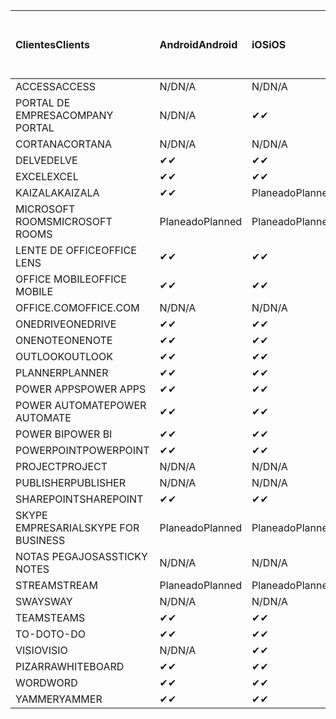 <!-- This file is generated automatically. Changes made to this file will be overwritten.-->
|<span data-ttu-id="b6216-101">Clientes</span><span class="sxs-lookup"><span data-stu-id="b6216-101">Clients</span></span>|<span data-ttu-id="b6216-102">Android</span><span class="sxs-lookup"><span data-stu-id="b6216-102">Android</span></span>|<span data-ttu-id="b6216-103">iOS</span><span class="sxs-lookup"><span data-stu-id="b6216-103">iOS</span></span>|<span data-ttu-id="b6216-104">Mac</span><span class="sxs-lookup"><span data-stu-id="b6216-104">Mac</span></span>|<span data-ttu-id="b6216-105">Windows 10</span><span class="sxs-lookup"><span data-stu-id="b6216-105">Windows 10</span></span><br><span data-ttu-id="b6216-106">Desktop</span><span class="sxs-lookup"><span data-stu-id="b6216-106">Desktop</span></span>|<span data-ttu-id="b6216-107">Windows 10</span><span class="sxs-lookup"><span data-stu-id="b6216-107">Windows 10</span></span><br><span data-ttu-id="b6216-108">Aplicaciones modernas</span><span class="sxs-lookup"><span data-stu-id="b6216-108">Modern Apps</span></span>|
|:-|:-|:-|:-|:-|:-|
|<span data-ttu-id="b6216-109">ACCESS</span><span class="sxs-lookup"><span data-stu-id="b6216-109">ACCESS</span></span>|<span data-ttu-id="b6216-110">N/D</span><span class="sxs-lookup"><span data-stu-id="b6216-110">N/A</span></span>|<span data-ttu-id="b6216-111">N/D</span><span class="sxs-lookup"><span data-stu-id="b6216-111">N/A</span></span>|<span data-ttu-id="b6216-112">N/D</span><span class="sxs-lookup"><span data-stu-id="b6216-112">N/A</span></span>|<span data-ttu-id="b6216-113">✔</span><span class="sxs-lookup"><span data-stu-id="b6216-113">✔</span></span>|<span data-ttu-id="b6216-114">N/D</span><span class="sxs-lookup"><span data-stu-id="b6216-114">N/A</span></span>|
|<span data-ttu-id="b6216-115">PORTAL DE EMPRESA</span><span class="sxs-lookup"><span data-stu-id="b6216-115">COMPANY PORTAL</span></span>|<span data-ttu-id="b6216-116">N/D</span><span class="sxs-lookup"><span data-stu-id="b6216-116">N/A</span></span>|<span data-ttu-id="b6216-117">✔</span><span class="sxs-lookup"><span data-stu-id="b6216-117">✔</span></span>|<span data-ttu-id="b6216-118">Planeado</span><span class="sxs-lookup"><span data-stu-id="b6216-118">Planned</span></span>|<span data-ttu-id="b6216-119">N/D</span><span class="sxs-lookup"><span data-stu-id="b6216-119">N/A</span></span>|<span data-ttu-id="b6216-120">✔</span><span class="sxs-lookup"><span data-stu-id="b6216-120">✔</span></span>|
|<span data-ttu-id="b6216-121">CORTANA</span><span class="sxs-lookup"><span data-stu-id="b6216-121">CORTANA</span></span>|<span data-ttu-id="b6216-122">N/D</span><span class="sxs-lookup"><span data-stu-id="b6216-122">N/A</span></span>|<span data-ttu-id="b6216-123">N/D</span><span class="sxs-lookup"><span data-stu-id="b6216-123">N/A</span></span>|<span data-ttu-id="b6216-124">N/D</span><span class="sxs-lookup"><span data-stu-id="b6216-124">N/A</span></span>|<span data-ttu-id="b6216-125">N/D</span><span class="sxs-lookup"><span data-stu-id="b6216-125">N/A</span></span>|<span data-ttu-id="b6216-126">✔</span><span class="sxs-lookup"><span data-stu-id="b6216-126">✔</span></span>|
|<span data-ttu-id="b6216-127">DELVE</span><span class="sxs-lookup"><span data-stu-id="b6216-127">DELVE</span></span>|<span data-ttu-id="b6216-128">✔</span><span class="sxs-lookup"><span data-stu-id="b6216-128">✔</span></span>|<span data-ttu-id="b6216-129">✔</span><span class="sxs-lookup"><span data-stu-id="b6216-129">✔</span></span>|<span data-ttu-id="b6216-130">N/D</span><span class="sxs-lookup"><span data-stu-id="b6216-130">N/A</span></span>|<span data-ttu-id="b6216-131">N/D</span><span class="sxs-lookup"><span data-stu-id="b6216-131">N/A</span></span>|<span data-ttu-id="b6216-132">N/D</span><span class="sxs-lookup"><span data-stu-id="b6216-132">N/A</span></span>|
|<span data-ttu-id="b6216-133">EXCEL</span><span class="sxs-lookup"><span data-stu-id="b6216-133">EXCEL</span></span>|<span data-ttu-id="b6216-134">✔</span><span class="sxs-lookup"><span data-stu-id="b6216-134">✔</span></span>|<span data-ttu-id="b6216-135">✔</span><span class="sxs-lookup"><span data-stu-id="b6216-135">✔</span></span>|<span data-ttu-id="b6216-136">✔</span><span class="sxs-lookup"><span data-stu-id="b6216-136">✔</span></span>|<span data-ttu-id="b6216-137">✔</span><span class="sxs-lookup"><span data-stu-id="b6216-137">✔</span></span>|<span data-ttu-id="b6216-138">✔</span><span class="sxs-lookup"><span data-stu-id="b6216-138">✔</span></span>|
|<span data-ttu-id="b6216-139">KAIZALA</span><span class="sxs-lookup"><span data-stu-id="b6216-139">KAIZALA</span></span>|<span data-ttu-id="b6216-140">✔</span><span class="sxs-lookup"><span data-stu-id="b6216-140">✔</span></span>|<span data-ttu-id="b6216-141">Planeado</span><span class="sxs-lookup"><span data-stu-id="b6216-141">Planned</span></span>|<span data-ttu-id="b6216-142">N/D</span><span class="sxs-lookup"><span data-stu-id="b6216-142">N/A</span></span>|<span data-ttu-id="b6216-143">N/D</span><span class="sxs-lookup"><span data-stu-id="b6216-143">N/A</span></span>|<span data-ttu-id="b6216-144">N/D</span><span class="sxs-lookup"><span data-stu-id="b6216-144">N/A</span></span>|
|<span data-ttu-id="b6216-145">MICROSOFT ROOMS</span><span class="sxs-lookup"><span data-stu-id="b6216-145">MICROSOFT ROOMS</span></span>|<span data-ttu-id="b6216-146">Planeado</span><span class="sxs-lookup"><span data-stu-id="b6216-146">Planned</span></span>|<span data-ttu-id="b6216-147">Planeado</span><span class="sxs-lookup"><span data-stu-id="b6216-147">Planned</span></span>|<span data-ttu-id="b6216-148">N/D</span><span class="sxs-lookup"><span data-stu-id="b6216-148">N/A</span></span>|<span data-ttu-id="b6216-149">N/D</span><span class="sxs-lookup"><span data-stu-id="b6216-149">N/A</span></span>|<span data-ttu-id="b6216-150">N/D</span><span class="sxs-lookup"><span data-stu-id="b6216-150">N/A</span></span>|
|<span data-ttu-id="b6216-151">LENTE DE OFFICE</span><span class="sxs-lookup"><span data-stu-id="b6216-151">OFFICE LENS</span></span>|<span data-ttu-id="b6216-152">✔</span><span class="sxs-lookup"><span data-stu-id="b6216-152">✔</span></span>|<span data-ttu-id="b6216-153">✔</span><span class="sxs-lookup"><span data-stu-id="b6216-153">✔</span></span>|<span data-ttu-id="b6216-154">N/D</span><span class="sxs-lookup"><span data-stu-id="b6216-154">N/A</span></span>|<span data-ttu-id="b6216-155">N/D</span><span class="sxs-lookup"><span data-stu-id="b6216-155">N/A</span></span>|<span data-ttu-id="b6216-156">N/D</span><span class="sxs-lookup"><span data-stu-id="b6216-156">N/A</span></span>|
|<span data-ttu-id="b6216-157">OFFICE MOBILE</span><span class="sxs-lookup"><span data-stu-id="b6216-157">OFFICE MOBILE</span></span>|<span data-ttu-id="b6216-158">✔</span><span class="sxs-lookup"><span data-stu-id="b6216-158">✔</span></span>|<span data-ttu-id="b6216-159">✔</span><span class="sxs-lookup"><span data-stu-id="b6216-159">✔</span></span>|<span data-ttu-id="b6216-160">N/D</span><span class="sxs-lookup"><span data-stu-id="b6216-160">N/A</span></span>|<span data-ttu-id="b6216-161">N/D</span><span class="sxs-lookup"><span data-stu-id="b6216-161">N/A</span></span>|<span data-ttu-id="b6216-162">N/D</span><span class="sxs-lookup"><span data-stu-id="b6216-162">N/A</span></span>|
|<span data-ttu-id="b6216-163">OFFICE.COM</span><span class="sxs-lookup"><span data-stu-id="b6216-163">OFFICE.COM</span></span>|<span data-ttu-id="b6216-164">N/D</span><span class="sxs-lookup"><span data-stu-id="b6216-164">N/A</span></span>|<span data-ttu-id="b6216-165">N/D</span><span class="sxs-lookup"><span data-stu-id="b6216-165">N/A</span></span>|<span data-ttu-id="b6216-166">N/D</span><span class="sxs-lookup"><span data-stu-id="b6216-166">N/A</span></span>|<span data-ttu-id="b6216-167">N/D</span><span class="sxs-lookup"><span data-stu-id="b6216-167">N/A</span></span>|<span data-ttu-id="b6216-168">✔</span><span class="sxs-lookup"><span data-stu-id="b6216-168">✔</span></span>|
|<span data-ttu-id="b6216-169">ONEDRIVE</span><span class="sxs-lookup"><span data-stu-id="b6216-169">ONEDRIVE</span></span>|<span data-ttu-id="b6216-170">✔</span><span class="sxs-lookup"><span data-stu-id="b6216-170">✔</span></span>|<span data-ttu-id="b6216-171">✔</span><span class="sxs-lookup"><span data-stu-id="b6216-171">✔</span></span>|<span data-ttu-id="b6216-172">Planeado</span><span class="sxs-lookup"><span data-stu-id="b6216-172">Planned</span></span>|<span data-ttu-id="b6216-173">✔</span><span class="sxs-lookup"><span data-stu-id="b6216-173">✔</span></span>|<span data-ttu-id="b6216-174">✔</span><span class="sxs-lookup"><span data-stu-id="b6216-174">✔</span></span>|
|<span data-ttu-id="b6216-175">ONENOTE</span><span class="sxs-lookup"><span data-stu-id="b6216-175">ONENOTE</span></span>|<span data-ttu-id="b6216-176">✔</span><span class="sxs-lookup"><span data-stu-id="b6216-176">✔</span></span>|<span data-ttu-id="b6216-177">✔</span><span class="sxs-lookup"><span data-stu-id="b6216-177">✔</span></span>|<span data-ttu-id="b6216-178">✔</span><span class="sxs-lookup"><span data-stu-id="b6216-178">✔</span></span>|<span data-ttu-id="b6216-179">Planeado</span><span class="sxs-lookup"><span data-stu-id="b6216-179">Planned</span></span>|<span data-ttu-id="b6216-180">✔</span><span class="sxs-lookup"><span data-stu-id="b6216-180">✔</span></span>|
|<span data-ttu-id="b6216-181">OUTLOOK</span><span class="sxs-lookup"><span data-stu-id="b6216-181">OUTLOOK</span></span>|<span data-ttu-id="b6216-182">✔</span><span class="sxs-lookup"><span data-stu-id="b6216-182">✔</span></span>|<span data-ttu-id="b6216-183">✔</span><span class="sxs-lookup"><span data-stu-id="b6216-183">✔</span></span>|<span data-ttu-id="b6216-184">✔</span><span class="sxs-lookup"><span data-stu-id="b6216-184">✔</span></span>|<span data-ttu-id="b6216-185">✔</span><span class="sxs-lookup"><span data-stu-id="b6216-185">✔</span></span>|<span data-ttu-id="b6216-186">✔</span><span class="sxs-lookup"><span data-stu-id="b6216-186">✔</span></span>|
|<span data-ttu-id="b6216-187">PLANNER</span><span class="sxs-lookup"><span data-stu-id="b6216-187">PLANNER</span></span>|<span data-ttu-id="b6216-188">✔</span><span class="sxs-lookup"><span data-stu-id="b6216-188">✔</span></span>|<span data-ttu-id="b6216-189">✔</span><span class="sxs-lookup"><span data-stu-id="b6216-189">✔</span></span>|<span data-ttu-id="b6216-190">N/D</span><span class="sxs-lookup"><span data-stu-id="b6216-190">N/A</span></span>|<span data-ttu-id="b6216-191">N/D</span><span class="sxs-lookup"><span data-stu-id="b6216-191">N/A</span></span>|<span data-ttu-id="b6216-192">N/D</span><span class="sxs-lookup"><span data-stu-id="b6216-192">N/A</span></span>|
|<span data-ttu-id="b6216-193">POWER APPS</span><span class="sxs-lookup"><span data-stu-id="b6216-193">POWER APPS</span></span>|<span data-ttu-id="b6216-194">✔</span><span class="sxs-lookup"><span data-stu-id="b6216-194">✔</span></span>|<span data-ttu-id="b6216-195">✔</span><span class="sxs-lookup"><span data-stu-id="b6216-195">✔</span></span>|<span data-ttu-id="b6216-196">N/D</span><span class="sxs-lookup"><span data-stu-id="b6216-196">N/A</span></span>|<span data-ttu-id="b6216-197">N/D</span><span class="sxs-lookup"><span data-stu-id="b6216-197">N/A</span></span>|<span data-ttu-id="b6216-198">Planeado</span><span class="sxs-lookup"><span data-stu-id="b6216-198">Planned</span></span>|
|<span data-ttu-id="b6216-199">POWER AUTOMATE</span><span class="sxs-lookup"><span data-stu-id="b6216-199">POWER AUTOMATE</span></span>|<span data-ttu-id="b6216-200">✔</span><span class="sxs-lookup"><span data-stu-id="b6216-200">✔</span></span>|<span data-ttu-id="b6216-201">✔</span><span class="sxs-lookup"><span data-stu-id="b6216-201">✔</span></span>|<span data-ttu-id="b6216-202">N/D</span><span class="sxs-lookup"><span data-stu-id="b6216-202">N/A</span></span>|<span data-ttu-id="b6216-203">N/D</span><span class="sxs-lookup"><span data-stu-id="b6216-203">N/A</span></span>|<span data-ttu-id="b6216-204">N/D</span><span class="sxs-lookup"><span data-stu-id="b6216-204">N/A</span></span>|
|<span data-ttu-id="b6216-205">POWER BI</span><span class="sxs-lookup"><span data-stu-id="b6216-205">POWER BI</span></span>|<span data-ttu-id="b6216-206">✔</span><span class="sxs-lookup"><span data-stu-id="b6216-206">✔</span></span>|<span data-ttu-id="b6216-207">✔</span><span class="sxs-lookup"><span data-stu-id="b6216-207">✔</span></span>|<span data-ttu-id="b6216-208">N/D</span><span class="sxs-lookup"><span data-stu-id="b6216-208">N/A</span></span>|<span data-ttu-id="b6216-209">Planeado</span><span class="sxs-lookup"><span data-stu-id="b6216-209">Planned</span></span>|<span data-ttu-id="b6216-210">✔</span><span class="sxs-lookup"><span data-stu-id="b6216-210">✔</span></span>|
|<span data-ttu-id="b6216-211">POWERPOINT</span><span class="sxs-lookup"><span data-stu-id="b6216-211">POWERPOINT</span></span>|<span data-ttu-id="b6216-212">✔</span><span class="sxs-lookup"><span data-stu-id="b6216-212">✔</span></span>|<span data-ttu-id="b6216-213">✔</span><span class="sxs-lookup"><span data-stu-id="b6216-213">✔</span></span>|<span data-ttu-id="b6216-214">✔</span><span class="sxs-lookup"><span data-stu-id="b6216-214">✔</span></span>|<span data-ttu-id="b6216-215">✔</span><span class="sxs-lookup"><span data-stu-id="b6216-215">✔</span></span>|<span data-ttu-id="b6216-216">✔</span><span class="sxs-lookup"><span data-stu-id="b6216-216">✔</span></span>|
|<span data-ttu-id="b6216-217">PROJECT</span><span class="sxs-lookup"><span data-stu-id="b6216-217">PROJECT</span></span>|<span data-ttu-id="b6216-218">N/D</span><span class="sxs-lookup"><span data-stu-id="b6216-218">N/A</span></span>|<span data-ttu-id="b6216-219">N/D</span><span class="sxs-lookup"><span data-stu-id="b6216-219">N/A</span></span>|<span data-ttu-id="b6216-220">N/D</span><span class="sxs-lookup"><span data-stu-id="b6216-220">N/A</span></span>|<span data-ttu-id="b6216-221">✔</span><span class="sxs-lookup"><span data-stu-id="b6216-221">✔</span></span>|<span data-ttu-id="b6216-222">N/D</span><span class="sxs-lookup"><span data-stu-id="b6216-222">N/A</span></span>|
|<span data-ttu-id="b6216-223">PUBLISHER</span><span class="sxs-lookup"><span data-stu-id="b6216-223">PUBLISHER</span></span>|<span data-ttu-id="b6216-224">N/D</span><span class="sxs-lookup"><span data-stu-id="b6216-224">N/A</span></span>|<span data-ttu-id="b6216-225">N/D</span><span class="sxs-lookup"><span data-stu-id="b6216-225">N/A</span></span>|<span data-ttu-id="b6216-226">N/D</span><span class="sxs-lookup"><span data-stu-id="b6216-226">N/A</span></span>|<span data-ttu-id="b6216-227">✔</span><span class="sxs-lookup"><span data-stu-id="b6216-227">✔</span></span>|<span data-ttu-id="b6216-228">N/D</span><span class="sxs-lookup"><span data-stu-id="b6216-228">N/A</span></span>|
|<span data-ttu-id="b6216-229">SHAREPOINT</span><span class="sxs-lookup"><span data-stu-id="b6216-229">SHAREPOINT</span></span>|<span data-ttu-id="b6216-230">✔</span><span class="sxs-lookup"><span data-stu-id="b6216-230">✔</span></span>|<span data-ttu-id="b6216-231">✔</span><span class="sxs-lookup"><span data-stu-id="b6216-231">✔</span></span>|<span data-ttu-id="b6216-232">N/D</span><span class="sxs-lookup"><span data-stu-id="b6216-232">N/A</span></span>|<span data-ttu-id="b6216-233">N/D</span><span class="sxs-lookup"><span data-stu-id="b6216-233">N/A</span></span>|<span data-ttu-id="b6216-234">N/D</span><span class="sxs-lookup"><span data-stu-id="b6216-234">N/A</span></span>|
|<span data-ttu-id="b6216-235">SKYPE EMPRESARIAL</span><span class="sxs-lookup"><span data-stu-id="b6216-235">SKYPE FOR BUSINESS</span></span>|<span data-ttu-id="b6216-236">Planeado</span><span class="sxs-lookup"><span data-stu-id="b6216-236">Planned</span></span>|<span data-ttu-id="b6216-237">Planeado</span><span class="sxs-lookup"><span data-stu-id="b6216-237">Planned</span></span>|<span data-ttu-id="b6216-238">N/D</span><span class="sxs-lookup"><span data-stu-id="b6216-238">N/A</span></span>|<span data-ttu-id="b6216-239">N/D</span><span class="sxs-lookup"><span data-stu-id="b6216-239">N/A</span></span>|<span data-ttu-id="b6216-240">N/D</span><span class="sxs-lookup"><span data-stu-id="b6216-240">N/A</span></span>|
|<span data-ttu-id="b6216-241">NOTAS PEGAJOSAS</span><span class="sxs-lookup"><span data-stu-id="b6216-241">STICKY NOTES</span></span>|<span data-ttu-id="b6216-242">N/D</span><span class="sxs-lookup"><span data-stu-id="b6216-242">N/A</span></span>|<span data-ttu-id="b6216-243">N/D</span><span class="sxs-lookup"><span data-stu-id="b6216-243">N/A</span></span>|<span data-ttu-id="b6216-244">N/D</span><span class="sxs-lookup"><span data-stu-id="b6216-244">N/A</span></span>|<span data-ttu-id="b6216-245">N/D</span><span class="sxs-lookup"><span data-stu-id="b6216-245">N/A</span></span>|<span data-ttu-id="b6216-246">✔</span><span class="sxs-lookup"><span data-stu-id="b6216-246">✔</span></span>|
|<span data-ttu-id="b6216-247">STREAM</span><span class="sxs-lookup"><span data-stu-id="b6216-247">STREAM</span></span>|<span data-ttu-id="b6216-248">Planeado</span><span class="sxs-lookup"><span data-stu-id="b6216-248">Planned</span></span>|<span data-ttu-id="b6216-249">Planeado</span><span class="sxs-lookup"><span data-stu-id="b6216-249">Planned</span></span>|<span data-ttu-id="b6216-250">N/D</span><span class="sxs-lookup"><span data-stu-id="b6216-250">N/A</span></span>|<span data-ttu-id="b6216-251">N/D</span><span class="sxs-lookup"><span data-stu-id="b6216-251">N/A</span></span>|<span data-ttu-id="b6216-252">N/D</span><span class="sxs-lookup"><span data-stu-id="b6216-252">N/A</span></span>|
|<span data-ttu-id="b6216-253">SWAY</span><span class="sxs-lookup"><span data-stu-id="b6216-253">SWAY</span></span>|<span data-ttu-id="b6216-254">N/D</span><span class="sxs-lookup"><span data-stu-id="b6216-254">N/A</span></span>|<span data-ttu-id="b6216-255">N/D</span><span class="sxs-lookup"><span data-stu-id="b6216-255">N/A</span></span>|<span data-ttu-id="b6216-256">N/D</span><span class="sxs-lookup"><span data-stu-id="b6216-256">N/A</span></span>|<span data-ttu-id="b6216-257">N/D</span><span class="sxs-lookup"><span data-stu-id="b6216-257">N/A</span></span>|<span data-ttu-id="b6216-258">✔</span><span class="sxs-lookup"><span data-stu-id="b6216-258">✔</span></span>|
|<span data-ttu-id="b6216-259">TEAMS</span><span class="sxs-lookup"><span data-stu-id="b6216-259">TEAMS</span></span>|<span data-ttu-id="b6216-260">✔</span><span class="sxs-lookup"><span data-stu-id="b6216-260">✔</span></span>|<span data-ttu-id="b6216-261">✔</span><span class="sxs-lookup"><span data-stu-id="b6216-261">✔</span></span>|<span data-ttu-id="b6216-262">✔</span><span class="sxs-lookup"><span data-stu-id="b6216-262">✔</span></span>|<span data-ttu-id="b6216-263">✔</span><span class="sxs-lookup"><span data-stu-id="b6216-263">✔</span></span>|<span data-ttu-id="b6216-264">N/D</span><span class="sxs-lookup"><span data-stu-id="b6216-264">N/A</span></span>|
|<span data-ttu-id="b6216-265">TO-DO</span><span class="sxs-lookup"><span data-stu-id="b6216-265">TO-DO</span></span>|<span data-ttu-id="b6216-266">✔</span><span class="sxs-lookup"><span data-stu-id="b6216-266">✔</span></span>|<span data-ttu-id="b6216-267">✔</span><span class="sxs-lookup"><span data-stu-id="b6216-267">✔</span></span>|<span data-ttu-id="b6216-268">N/D</span><span class="sxs-lookup"><span data-stu-id="b6216-268">N/A</span></span>|<span data-ttu-id="b6216-269">N/D</span><span class="sxs-lookup"><span data-stu-id="b6216-269">N/A</span></span>|<span data-ttu-id="b6216-270">✔</span><span class="sxs-lookup"><span data-stu-id="b6216-270">✔</span></span>|
|<span data-ttu-id="b6216-271">VISIO</span><span class="sxs-lookup"><span data-stu-id="b6216-271">VISIO</span></span>|<span data-ttu-id="b6216-272">N/D</span><span class="sxs-lookup"><span data-stu-id="b6216-272">N/A</span></span>|<span data-ttu-id="b6216-273">✔</span><span class="sxs-lookup"><span data-stu-id="b6216-273">✔</span></span>|<span data-ttu-id="b6216-274">N/D</span><span class="sxs-lookup"><span data-stu-id="b6216-274">N/A</span></span>|<span data-ttu-id="b6216-275">✔</span><span class="sxs-lookup"><span data-stu-id="b6216-275">✔</span></span>|<span data-ttu-id="b6216-276">N/D</span><span class="sxs-lookup"><span data-stu-id="b6216-276">N/A</span></span>|
|<span data-ttu-id="b6216-277">PIZARRA</span><span class="sxs-lookup"><span data-stu-id="b6216-277">WHITEBOARD</span></span>|<span data-ttu-id="b6216-278">✔</span><span class="sxs-lookup"><span data-stu-id="b6216-278">✔</span></span>|<span data-ttu-id="b6216-279">✔</span><span class="sxs-lookup"><span data-stu-id="b6216-279">✔</span></span>|<span data-ttu-id="b6216-280">N/D</span><span class="sxs-lookup"><span data-stu-id="b6216-280">N/A</span></span>|<span data-ttu-id="b6216-281">N/D</span><span class="sxs-lookup"><span data-stu-id="b6216-281">N/A</span></span>|<span data-ttu-id="b6216-282">✔</span><span class="sxs-lookup"><span data-stu-id="b6216-282">✔</span></span>|
|<span data-ttu-id="b6216-283">WORD</span><span class="sxs-lookup"><span data-stu-id="b6216-283">WORD</span></span>|<span data-ttu-id="b6216-284">✔</span><span class="sxs-lookup"><span data-stu-id="b6216-284">✔</span></span>|<span data-ttu-id="b6216-285">✔</span><span class="sxs-lookup"><span data-stu-id="b6216-285">✔</span></span>|<span data-ttu-id="b6216-286">✔</span><span class="sxs-lookup"><span data-stu-id="b6216-286">✔</span></span>|<span data-ttu-id="b6216-287">✔</span><span class="sxs-lookup"><span data-stu-id="b6216-287">✔</span></span>|<span data-ttu-id="b6216-288">✔</span><span class="sxs-lookup"><span data-stu-id="b6216-288">✔</span></span>|
|<span data-ttu-id="b6216-289">YAMMER</span><span class="sxs-lookup"><span data-stu-id="b6216-289">YAMMER</span></span>|<span data-ttu-id="b6216-290">✔</span><span class="sxs-lookup"><span data-stu-id="b6216-290">✔</span></span>|<span data-ttu-id="b6216-291">✔</span><span class="sxs-lookup"><span data-stu-id="b6216-291">✔</span></span>|<span data-ttu-id="b6216-292">N/D</span><span class="sxs-lookup"><span data-stu-id="b6216-292">N/A</span></span>|<span data-ttu-id="b6216-293">Planeado</span><span class="sxs-lookup"><span data-stu-id="b6216-293">Planned</span></span>|<span data-ttu-id="b6216-294">N/D</span><span class="sxs-lookup"><span data-stu-id="b6216-294">N/A</span></span>|
